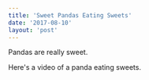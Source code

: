 ```yaml
---
title: 'Sweet Pandas Eating Sweets'
date: '2017-08-10'
layout: 'post'
---
```


Pandas are really sweet.

Here's a video of a panda eating sweets.
